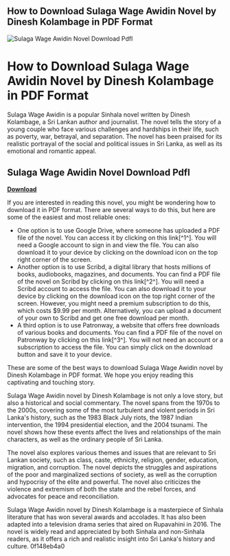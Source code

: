 ## How to Download Sulaga Wage Awidin Novel by Dinesh Kolambage in PDF Format

 
![Sulaga Wage Awidin Novel Download Pdfl](https://encrypted-tbn2.gstatic.com/images?q=tbn:ANd9GcTb0bR-FvE2-BSExvmUDY76dh5SPvmqSEJmSxP5am5YjJaeY79E3olW7XE)

 
# How to Download Sulaga Wage Awidin Novel by Dinesh Kolambage in PDF Format
 
Sulaga Wage Awidin is a popular Sinhala novel written by Dinesh Kolambage, a Sri Lankan author and journalist. The novel tells the story of a young couple who face various challenges and hardships in their life, such as poverty, war, betrayal, and separation. The novel has been praised for its realistic portrayal of the social and political issues in Sri Lanka, as well as its emotional and romantic appeal.
 
## Sulaga Wage Awidin Novel Download Pdfl


[**Download**](https://www.google.com/url?q=https%3A%2F%2Ftlniurl.com%2F2tKuqw&sa=D&sntz=1&usg=AOvVaw1TgCOA6FoF8UaryxY6xQzl)

 
If you are interested in reading this novel, you might be wondering how to download it in PDF format. There are several ways to do this, but here are some of the easiest and most reliable ones:
 
- One option is to use Google Drive, where someone has uploaded a PDF file of the novel. You can access it by clicking on this link[^1^]. You will need a Google account to sign in and view the file. You can also download it to your device by clicking on the download icon on the top right corner of the screen.
- Another option is to use Scribd, a digital library that hosts millions of books, audiobooks, magazines, and documents. You can find a PDF file of the novel on Scribd by clicking on this link[^2^]. You will need a Scribd account to access the file. You can also download it to your device by clicking on the download icon on the top right corner of the screen. However, you might need a premium subscription to do this, which costs $9.99 per month. Alternatively, you can upload a document of your own to Scribd and get one free download per month.
- A third option is to use Patronway, a website that offers free downloads of various books and documents. You can find a PDF file of the novel on Patronway by clicking on this link[^3^]. You will not need an account or a subscription to access the file. You can simply click on the download button and save it to your device.

These are some of the best ways to download Sulaga Wage Awidin novel by Dinesh Kolambage in PDF format. We hope you enjoy reading this captivating and touching story.
  
Sulaga Wage Awidin novel by Dinesh Kolambage is not only a love story, but also a historical and social commentary. The novel spans from the 1970s to the 2000s, covering some of the most turbulent and violent periods in Sri Lanka's history, such as the 1983 Black July riots, the 1987 Indian intervention, the 1994 presidential election, and the 2004 tsunami. The novel shows how these events affect the lives and relationships of the main characters, as well as the ordinary people of Sri Lanka.
 
The novel also explores various themes and issues that are relevant to Sri Lankan society, such as class, caste, ethnicity, religion, gender, education, migration, and corruption. The novel depicts the struggles and aspirations of the poor and marginalized sections of society, as well as the corruption and hypocrisy of the elite and powerful. The novel also criticizes the violence and extremism of both the state and the rebel forces, and advocates for peace and reconciliation.
 
Sulaga Wage Awidin novel by Dinesh Kolambage is a masterpiece of Sinhala literature that has won several awards and accolades. It has also been adapted into a television drama series that aired on Rupavahini in 2016. The novel is widely read and appreciated by both Sinhala and non-Sinhala readers, as it offers a rich and realistic insight into Sri Lanka's history and culture.
 0f148eb4a0
